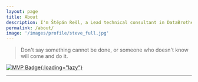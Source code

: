 ```yaml
---
layout: page
title: About
description: I'm Štěpán Rešl, a Lead technical consultant in DataBrothers. I'm Data Platform MVP and I'm passionate about Power BI, Azure Synapse and Azure SQL.
permalink: /about/
image: '/images/profile/steve_full.jpg'
---
```


> Don't say something cannot be done, or someone who doesn't know will come and do it.


[![MVP Badge]({{site.baseurl}}/images/infographic/mvp.jpg){:loading="lazy"}](https://mvp.microsoft.com/en-us/PublicProfile/5003801)

***